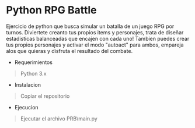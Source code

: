 # Python RPG Battle

Ejercicio de python que busca simular un batalla de un juego RPG por turnos.
Diviertete creanto tus propios items y personajes, trata de diseñar estadisticas balanceadas que encajen con cada uno!
Tambien puedes crear tus propios personajes y activar el modo "autoact" para ambos, empareja alos que quieras y disfruta el resultado del combate.

- Requerimientos
> Python 3.x

- Instalacion 
> Copiar el repositorio

- Ejecucion
> Ejecutar el archivo PRB\main.py